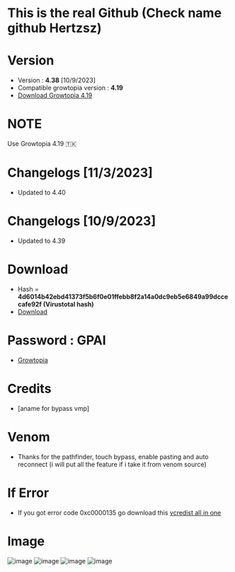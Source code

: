 # This is the real Github (Check name github Hertzsz)
# Version
* Version : <b>4.38</b> [10/9/2023]
* Compatible growtopia version : <b>4.19</b>
* [Download Growtopia 4.19](https://ubistatic-a.akamaihd.net/0098/594764/GrowtopiaInstaller.exe)

# NOTE
Use Growtopia 4.19 🇹🇰


# Changelogs [11/3/2023]
* Updated to 4.40

# Changelogs [10/9/2023]
* Updated to 4.39

# Download
* Hash = <b>4d6014b42ebd41373f5b6f0e01ffebb8f2a14a0dc9eb5e6849a99dccecafe92f (Virustotal hash)</b>
* [Download](https://www.mediafire.com/file/et99sqeka87fjvd/GPAI.rar/file)
# Password : GPAI
* [Growtopia](growtopiagame.com)

# Credits
* [aname for bypass vmp]

# Venom
* Thanks for the pathfinder, touch bypass, enable pasting and auto reconnect (i will put all the feature if i take it from venom source)

# If Error
* If you got error code 0xc0000135 go download this [vcredist all in one](https://www.techpowerup.com/download/visual-c-redistributable-runtime-package-all-in-one)

# Image
![image](https://user-images.githubusercontent.com/53701922/205014438-9e8a3ec7-35c6-40a7-be13-478d01efcc51.png)
![image](https://user-images.githubusercontent.com/53701922/205014492-a8d38d18-4ce4-4a75-ae5c-cdef691195b1.png)
![image](https://user-images.githubusercontent.com/53701922/205014619-203e40a4-3fcb-48c8-ad79-a78c7f983fc1.png)
![image](https://user-images.githubusercontent.com/53701922/205014578-27c85b1f-b075-46b5-9672-2881e22bffb6.png)
